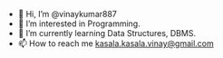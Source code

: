 - 👋 Hi, I’m @vinaykumar887
- 👀 I’m interested in Programming. 
- 🌱 I’m currently learning Data Structures, DBMS.
- 📫 How to reach me kasala.kasala.vinay@gmail.com 

<!---
vinaykumar887/vinaykumar887 is a ✨ special ✨ repository because its `README.md` (this file) appears on your GitHub profile.
You can click the Preview link to take a look at your changes.
--->
